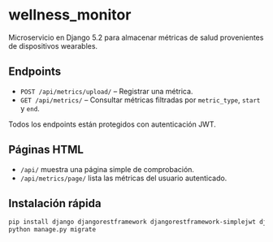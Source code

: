 # wellness_monitor

Microservicio en Django 5.2 para almacenar métricas de salud provenientes de dispositivos wearables.

## Endpoints
- `POST /api/metrics/upload/` – Registrar una métrica.
- `GET /api/metrics/` – Consultar métricas filtradas por `metric_type`, `start` y `end`.

Todos los endpoints están protegidos con autenticación JWT.

## Páginas HTML
- `/api/` muestra una página simple de comprobación.
- `/api/metrics/page/` lista las métricas del usuario autenticado.

## Instalación rápida
```bash
pip install django djangorestframework djangorestframework-simplejwt django-cors-headers psycopg2-binary
python manage.py migrate
```
